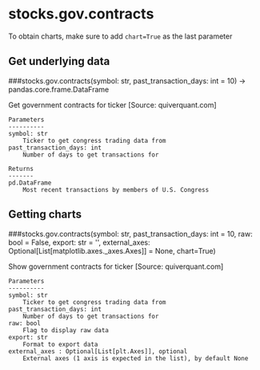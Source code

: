 # stocks.gov.contracts

To obtain charts, make sure to add `chart=True` as the last parameter

## Get underlying data 
###stocks.gov.contracts(symbol: str, past_transaction_days: int = 10) -> pandas.core.frame.DataFrame

Get government contracts for ticker [Source: quiverquant.com]

    Parameters
    ----------
    symbol: str
        Ticker to get congress trading data from
    past_transaction_days: int
        Number of days to get transactions for

    Returns
    -------
    pd.DataFrame
        Most recent transactions by members of U.S. Congress

## Getting charts 
###stocks.gov.contracts(symbol: str, past_transaction_days: int = 10, raw: bool = False, export: str = '', external_axes: Optional[List[matplotlib.axes._axes.Axes]] = None, chart=True)

Show government contracts for ticker [Source: quiverquant.com]

    Parameters
    ----------
    symbol: str
        Ticker to get congress trading data from
    past_transaction_days: int
        Number of days to get transactions for
    raw: bool
        Flag to display raw data
    export: str
        Format to export data
    external_axes : Optional[List[plt.Axes]], optional
        External axes (1 axis is expected in the list), by default None
